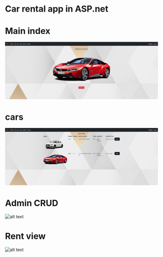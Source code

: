 # Car rental app in ASP.net
# Main index
![alt text](https://github.com/JakubW99/car-rental-asp.net/blob/master/cars1.png?raw=true)
# cars
![alt text](https://github.com/JakubW99/car-rental-asp.net/blob/master/cars2.png?raw=true)
# Admin CRUD
![alt text](https://github.com/JakubW99car-rental-asp.netblob/master/cars3.png?raw=true)
# Rent view
![alt text](https://github.com/JakubW99car-rental-asp.netblob/master/cars4.png?raw=true)
